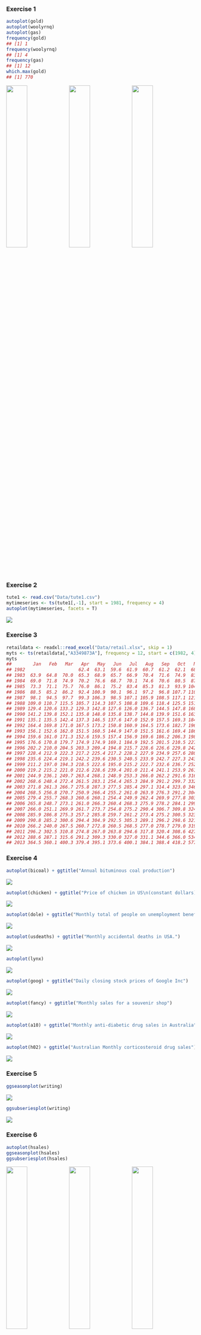 
### Exercise 1

``` r
autoplot(gold)
autoplot(woolyrnq)
autoplot(gas)
frequency(gold)
## [1] 1
frequency(woolyrnq)
## [1] 4
frequency(gas)
## [1] 12
which.max(gold)
## [1] 770
```

<img src="Figures/Ch2/Ch2-Exercise_1-1.png" width="33.3%" /><img src="Figures/Ch2/Ch2-Exercise_1-2.png" width="33.3%" /><img src="Figures/Ch2/Ch2-Exercise_1-3.png" width="33.3%" />

### Exercise 2

``` r
tute1 <- read.csv("Data/tute1.csv")
mytimeseries <- ts(tute1[,-1], start = 1981, frequency = 4)
autoplot(mytimeseries, facets = T)
```

![](Figures/Ch2/Ch2-Exercise_2-1.png)<!-- -->

### Exercise 3

``` r
retaildata <- readxl::read_excel("Data/retail.xlsx", skip = 1)
myts <- ts(retaildata[,"A3349873A"], frequency = 12, start = c(1982, 4))
myts
##        Jan   Feb   Mar   Apr   May   Jun   Jul   Aug   Sep   Oct   Nov   Dec
## 1982                    62.4  63.1  59.6  61.9  60.7  61.2  62.1  68.3 104.0
## 1983  63.9  64.8  70.0  65.3  68.9  65.7  66.9  70.4  71.6  74.9  83.4 122.8
## 1984  69.0  71.8  74.9  70.2  76.6  68.7  70.1  74.6  70.6  80.5  87.2 121.3
## 1985  73.3  71.1  75.7  76.0  86.1  75.2  83.4  85.3  81.3  93.9 104.7 143.8
## 1986  88.5  85.2  86.2  92.4 100.9  90.1  96.1  97.2  96.8 107.7 110.9 161.0
## 1987  98.1  94.5  97.7  99.3 106.3  98.5 107.1 105.9 108.5 117.1 121.4 170.1
## 1988 109.0 110.7 115.5 105.7 114.3 107.5 108.8 109.6 118.4 125.5 151.8 232.4
## 1989 129.4 120.6 133.2 129.3 142.8 127.6 126.0 136.7 144.5 147.8 168.4 242.6
## 1990 141.2 139.8 152.1 135.8 148.0 135.8 138.7 144.8 139.9 151.6 163.9 215.8
## 1991 135.1 135.5 142.4 137.3 146.5 137.6 147.0 152.9 157.5 169.3 184.8 250.1
## 1992 164.4 169.8 171.0 167.5 173.2 150.8 160.9 164.5 173.6 182.7 196.9 255.5
## 1993 156.1 152.6 162.0 151.5 160.5 144.9 147.0 151.5 161.6 169.4 186.7 270.1
## 1994 159.6 161.0 171.3 152.6 159.5 157.4 156.9 169.6 186.2 206.3 198.3 269.5
## 1995 176.6 170.8 179.7 174.9 174.9 169.1 184.9 192.5 201.5 210.5 227.9 316.5
## 1996 202.2 210.0 204.5 203.3 209.4 194.8 215.7 228.6 226.6 229.8 242.6 336.5
## 1997 228.4 212.9 222.3 217.2 225.4 217.2 228.2 227.9 234.9 257.6 280.7 390.1
## 1998 235.6 224.4 219.1 242.2 239.6 230.5 240.5 233.9 242.7 227.3 243.9 337.8
## 1999 211.2 197.0 194.3 218.5 222.6 195.0 215.2 222.7 232.6 236.7 252.2 364.6
## 2000 219.2 215.2 221.0 212.6 228.6 239.4 201.0 211.4 241.1 253.9 261.2 362.6
## 2001 244.9 236.1 249.7 263.4 268.1 248.9 253.3 266.0 262.2 291.6 316.8 445.0
## 2002 268.6 248.4 272.4 261.5 283.1 254.4 265.3 284.9 291.2 299.7 332.0 454.8
## 2003 271.8 261.3 266.7 275.8 287.3 277.5 285.4 297.1 314.4 323.0 346.5 456.0
## 2004 268.5 256.8 270.7 250.9 266.4 255.2 261.0 263.9 276.3 291.2 304.8 427.0
## 2005 279.4 255.7 268.3 260.6 260.1 254.4 249.9 262.4 269.9 277.8 303.0 417.3
## 2006 265.8 248.7 273.1 261.0 266.3 260.4 268.3 275.9 278.2 284.1 299.2 429.1
## 2007 266.0 251.1 269.9 261.7 273.7 254.8 275.2 290.4 306.7 309.8 324.3 472.0
## 2008 285.9 286.8 275.3 257.2 285.8 259.7 261.2 273.4 275.2 300.5 323.5 457.3
## 2009 290.8 285.2 300.6 294.4 304.9 292.5 305.3 289.1 296.2 298.6 321.0 408.9
## 2010 266.2 240.0 267.5 260.7 272.8 260.5 268.5 277.0 278.7 279.0 319.3 400.2
## 2011 296.2 302.5 310.8 274.8 267.0 263.8 294.6 317.8 320.4 308.6 427.5 463.9
## 2012 288.6 287.1 315.6 291.2 309.3 330.0 327.0 331.1 344.6 366.0 534.2 535.4
## 2013 364.5 360.1 400.3 379.4 395.1 373.6 400.1 384.1 388.4 418.2 577.9 564.3
```

### Exercise 4

``` r
autoplot(bicoal) + ggtitle("Annual bituminous coal production")
```

![](Figures/Ch2/Ch2-Exercise_4-1.png)<!-- -->

``` r
autoplot(chicken) + ggtitle("Price of chicken in US\n(constant dollars): 1924–1993")
```

![](Figures/Ch2/Ch2-Exercise_4-2.png)<!-- -->

``` r
autoplot(dole) + ggtitle("Monthly total of people on unemployment benefits in Australia")
```

![](Figures/Ch2/Ch2-Exercise_4-3.png)<!-- -->

``` r
autoplot(usdeaths) + ggtitle("Monthly accidental deaths in USA.")
```

![](Figures/Ch2/Ch2-Exercise_4-4.png)<!-- -->

``` r
autoplot(lynx)
```

![](Figures/Ch2/Ch2-Exercise_4-5.png)<!-- -->

``` r
autoplot(goog) + ggtitle("Daily closing stock prices of Google Inc")
```

![](Figures/Ch2/Ch2-Exercise_4-6.png)<!-- -->

``` r
autoplot(fancy) + ggtitle("Monthly sales for a souvenir shop")
```

![](Figures/Ch2/Ch2-Exercise_4-7.png)<!-- -->

``` r
autoplot(a10) + ggtitle("Monthly anti-diabetic drug sales in Australia")
```

![](Figures/Ch2/Ch2-Exercise_4-8.png)<!-- -->

``` r
autoplot(h02) + ggtitle("Australian Monthly corticosteroid drug sales")
```

![](Figures/Ch2/Ch2-Exercise_4-9.png)<!-- -->

### Exercise 5

``` r
ggseasonplot(writing)
```

![](Figures/Ch2/Ch2-Exercise_5-1.png)<!-- -->

``` r
ggsubseriesplot(writing)
```

![](Figures/Ch2/Ch2-Exercise_5-2.png)<!-- -->

### Exercise 6

``` r
autoplot(hsales)
ggseasonplot(hsales)
ggsubseriesplot(hsales)
```

<img src="Figures/Ch2/Ch2-Exercise_6a-1.png" width="33.3%" /><img src="Figures/Ch2/Ch2-Exercise_6a-2.png" width="33.3%" /><img src="Figures/Ch2/Ch2-Exercise_6a-3.png" width="33.3%" />

``` r
autoplot(usdeaths)
ggseasonplot(usdeaths)
ggsubseriesplot(usdeaths)
```

<img src="Figures/Ch2/Ch2-Exercise_6b-1.png" width="33.3%" /><img src="Figures/Ch2/Ch2-Exercise_6b-2.png" width="33.3%" /><img src="Figures/Ch2/Ch2-Exercise_6b-3.png" width="33.3%" />

``` r
autoplot(bricksq)
ggseasonplot(bricksq)
ggsubseriesplot(bricksq)
```

<img src="Figures/Ch2/Ch2-Exercise_6c-1.png" width="33.3%" /><img src="Figures/Ch2/Ch2-Exercise_6c-2.png" width="33.3%" /><img src="Figures/Ch2/Ch2-Exercise_6c-3.png" width="33.3%" />

### Exercise 7

``` r
autoplot(arrivals, facets = T)
ggseasonplot(arrivals[,3])
```

<img src="Figures/Ch2/Ch2-Exercise_7-1.png" width="33.3%" /><img src="Figures/Ch2/Ch2-Exercise_7-2.png" width="33.3%" />

### Exercise 8

-   1: B
-   2: A
-   3: D
-   4: C

### Exercise 9

``` r
mypigs <- window(pigs, start = 1990)
frequency(pigs)
## [1] 12
autoplot(mypigs)
ggseasonplot(mypigs)
ggsubseriesplot(mypigs)
```

<img src="Figures/Ch2/Ch2-Exercise_9-1.png" width="33.3%" /><img src="Figures/Ch2/Ch2-Exercise_9-2.png" width="33.3%" /><img src="Figures/Ch2/Ch2-Exercise_9-3.png" width="33.3%" />

``` r
ggAcf(mypigs)
ggPacf(mypigs)
```

<img src="Figures/Ch2/Ch2-Exercise_9b-1.png" width="50%" /><img src="Figures/Ch2/Ch2-Exercise_9b-2.png" width="50%" />

### Exercise 10

``` r
autoplot(dj)
ggAcf(dj)
autoplot(diff(dj))
ggAcf(diff(dj))
```

<img src="Figures/Ch2/Ch2-Exercise_10-1.png" width="50%" /><img src="Figures/Ch2/Ch2-Exercise_10-2.png" width="50%" /><img src="Figures/Ch2/Ch2-Exercise_10-3.png" width="50%" /><img src="Figures/Ch2/Ch2-Exercise_10-4.png" width="50%" />
